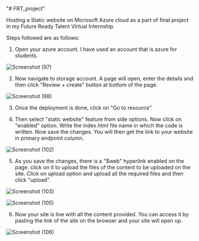 "# FRT_project" 

Hosting a Static website on Microsoft Azure cloud as a part of final project in my Future Ready Talent Virtual Internship.

Steps followed are as follows:

1. Open your azure account. I have used an account that is azure for students.

![Screenshot (97)](https://user-images.githubusercontent.com/66512043/149665179-c8eedb98-fb57-49b6-b7ce-7e099053db79.png)


2. Now navigate to storage account. A page will open, enter the details and then click "Review + create" button at bottom of the page.

![Screenshot (98)](https://user-images.githubusercontent.com/66512043/149665291-ccd292ac-c3b8-42fa-b818-c4a3ab5af08f.png)


3. Once the deployment is done, click on "Go to resource". 


4. Then select "static website" feature from side options. Now click on "enabled" option. Write the index.html file name in which the code is written. Now save the changes. You will then get the link to your website in primary endpoint column.

![Screenshot (102)](https://user-images.githubusercontent.com/66512043/149665461-08237571-de28-44ef-9915-9882dbc78043.png)


5. As you save the changes, there is a "$web" hyperlink enabled on the page. click on it to upload the files of the content to be uploaded on the site.  Click on upload option and upload all the required files and then click "upload".

![Screenshot (103)](https://user-images.githubusercontent.com/66512043/149665485-a00e31b0-c931-4b89-b33c-ea2e35626cde.png)


![Screenshot (105)](https://user-images.githubusercontent.com/66512043/149665493-3db59c93-ae34-4259-8884-59c88a8bbc16.png)



6. Now your site is live with all the content provided. You can access it by pasting the link of the site on the browser and your site will open up.


![Screenshot (106)](https://user-images.githubusercontent.com/66512043/149665505-0330c37d-52ae-42f0-9978-8b852d21e68c.png)

